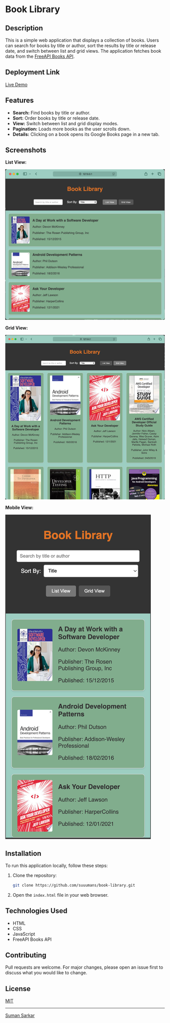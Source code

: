 
# Book Library

## Description

This is a simple web application that displays a collection of books. Users can search for books by title or author, sort the results by title or release date, and switch between list and grid views. The application fetches book data from the [FreeAPI Books API](https://api.freeapi.app/api/v1/public/books).

## Deployment Link

[Live Demo](https://suuumans.github.io/book-library/) 


## Features

-   **Search:** Find books by title or author.
-   **Sort:** Order books by title or release date.
-   **View:** Switch between list and grid display modes.
-   **Pagination:** Loads more books as the user scrolls down.
-   **Details:** Clicking on a book opens its Google Books page in a new tab.

## Screenshots

**List View:**

![List View](image.png)

**Grid View:**

![Grid View](image-1.png)

**Mobile View:**

![Mobile View](image-2.png)


## Installation

To run this application locally, follow these steps:

1.  Clone the repository:

    ```bash
    git clone https://github.com/suuumans/book-library.git
    ```

2.  Open the `index.html` file in your web browser.

## Technologies Used

-   HTML
-   CSS
-   JavaScript
-   FreeAPI Books API

## Contributing

Pull requests are welcome. For major changes, please open an issue first to discuss what you would like to change.

## License

[MIT](https://choosealicense.com/licenses/mit/)

---
[Suman Sarkar](https://x.com/suuumans/)
